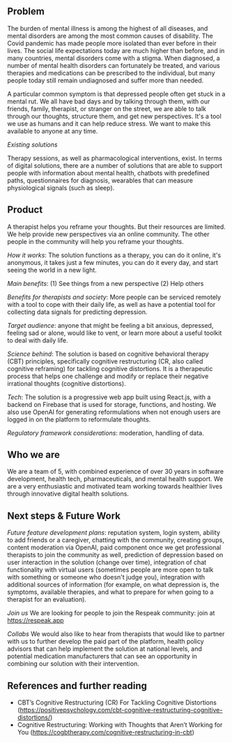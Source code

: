 ## Problem

The burden of mental illness is among the highest of all diseases, and mental disorders are among the most common causes of disability. The Covid pandemic has made people more isolated than ever before in their lives. The social life expectations today are much higher than before, and in many countries, mental disorders come with a stigma. When diagnosed, a number of mental health disorders can fortunately be treated, and various therapies and medications can be prescribed to the individual, but many people today still remain undiagnosed and suffer more than needed. 

A particular common symptom is that depressed people often get stuck in a mental rut. We all have bad days and by talking through them, with our friends, family, therapist, or stranger on the street, we are able to talk through our thoughts, structure them, and get new perspectives. It's a tool we use as humans and it can help reduce stress. We want to make this available to anyone at any time. 

*Existing solutions*

Therapy sessions, as well as pharmacological interventions, exist. In terms of digital solutions, there are a number of solutions that are able to support people with information about mental health, chatbots with predefined paths, questionnaires for diagnosis, wearables that can measure physiological signals (such as sleep). 

## Product

A therapist helps you reframe your thoughts. But their resources are limited. We help provide new perspectives via an online community. The other people in the community will help you reframe your thoughts. 

*How it works*: The solution functions as a therapy,  you can do it online, it's anonymous, it takes just a few minutes, you can do it every day, and start seeing the world in a new light.

*Main benefits*: (1) See things from a new perspective (2) Help others

*Benefits for therapists and society*: More people can be serviced remotely with a tool to cope with their daily life, as well as have a potential tool for collecting data signals for predicting depression. 

*Target audience*: anyone that might be feeling a bit anxious, depressed, feeling sad or alone, would like to vent, or learn more about a useful toolkit to deal with daily life. 

*Science behind*: The solution is based on cognitive behavioral therapy (CBT) principles, specifically cognitive restructuring (CR, also called cognitive reframing) for tackling cognitive distortions. It is a therapeutic process that helps one challenge and modify or replace their negative irrational thoughts (cognitive distortions).

*Tech*: The solution is a progressive web app built using React.js, with a backend on Firebase that is used for storage, functions, and hosting. We also use OpenAI for generating reformulations when not enough users are logged in on the platform to reformulate thoughts. 

*Regulatory framework considerations*: moderation, handling of data. 

## Who we are

We are a team of 5, with combined experience of over 30 years in software development, health tech, pharmaceuticals, and mental health support. We are a very enthusiastic and motivated team working towards healthier lives through innovative digital health solutions. 

## Next steps & Future Work

*Future feature development plans*: reputation system, login system, ability to add friends or a caregiver, chatting with the community, creating groups, content moderation via OpenAI, paid component once we get professional therapists to join the community as well, prediction of depression based on user interaction in the solution (change over time), integration of chat functionality with virtual users (sometimes people are more open to talk with something or someone who doesn't judge you), integration with additional sources of information (for example, on what depression is, the symptoms, available therapies, and what to prepare for when going to a therapist for an evaluation).

*Join us* We are looking for people to join the Respeak community: join at https://respeak.app

*Collabs* We would also like to hear from therapists that would like to partner with us to further develop the paid part of the platform, health policy advisors that can help implement the solution at national levels, and potential medication manufacturers that can see an opportunity in combining our solution with their intervention. 

## References and further reading

* CBT’s Cognitive Restructuring (CR) For Tackling Cognitive Distortions (https://positivepsychology.com/cbt-cognitive-restructuring-cognitive-distortions/)
* Cognitive Restructuring: Working with Thoughts that Aren’t Working for You (https://cogbtherapy.com/cognitive-restructuring-in-cbt)
